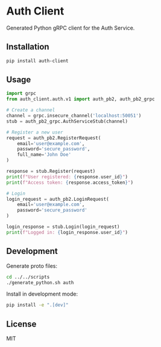 # Auth Client

Generated Python gRPC client for the Auth Service.

## Installation

```bash
pip install auth-client
```

## Usage

```python
import grpc
from auth_client.auth.v1 import auth_pb2, auth_pb2_grpc

# Create a channel
channel = grpc.insecure_channel('localhost:50051')
stub = auth_pb2_grpc.AuthServiceStub(channel)

# Register a new user
request = auth_pb2.RegisterRequest(
    email='user@example.com',
    password='secure_password',
    full_name='John Doe'
)

response = stub.Register(request)
print(f"User registered: {response.user_id}")
print(f"Access token: {response.access_token}")

# Login
login_request = auth_pb2.LoginRequest(
    email='user@example.com',
    password='secure_password'
)

login_response = stub.Login(login_request)
print(f"Logged in: {login_response.user_id}")
```

## Development

Generate proto files:

```bash
cd ../../scripts
./generate_python.sh auth
```

Install in development mode:

```bash
pip install -e ".[dev]"
```

## License

MIT
